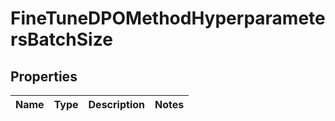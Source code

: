 
# FineTuneDPOMethodHyperparametersBatchSize

## Properties
| Name | Type | Description | Notes |
| ------------ | ------------- | ------------- | ------------- |



